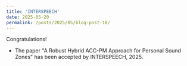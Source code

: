 ```yaml
---
title: 'INTERSPEECH'
date: 2025-05-20
permalink: /posts/2025/05/blog-post-18/
---
```



Congratulations!
- The paper "A Robust Hybrid ACC-PM Approach for Personal Sound Zones" has been accepted by INTERSPEECH, 2025. 
